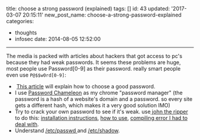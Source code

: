 title: choose a strong password (explained)
tags: []
id: 43
updated: '2017-03-07 20:15:11'
new_post_name: choose-a-strong-password-explained
categories:
  - thoughts
  - infosec
date: 2014-08-05 12:52:00
---


The media is packed with articles about hackers that got access to pc's because they had weak passwords. It seems these problems are huge, most people use Password[0-9] as their password. really smart people even use `P@$$w0rd[0-9]`:

-  [This article](http://www.bu.edu/infosec/howtos/how-to-choose-a-password/) will explain how to choose a good password.
- I use [Password Chameleon](https://www.passwordchameleon.com/) as my chrome "password manager" (the password is a hash of a website's domain and a password. so every site gets a different hash, which makes it a very good solution IMO)
- Try to crack your own password to see if it's weak. use[ john the ripper](http://www.openwall.com/john/) to do this: [installation instructions](http://www.breakthesecurity.com/2011/08/how-to-install-john-ripper-in-ubuntu.html), [how to use](http://www.cyberciti.biz/faq/unix-linux-password-cracking-john-the-ripper/), [compiling error I had to deal with](http://www.question-defense.com/2013/09/02/jtr-john-the-ripper-compile-error-sha-h425-fatal-error-opensslsha-h-no-such-file-or-directory).
- Understand [/etc/passwd ](http://www.cyberciti.biz/faq/understanding-etcpasswd-file-format/)and [/etc/shadow](http://www.cyberciti.biz/faq/understanding-etcshadow-file/).


